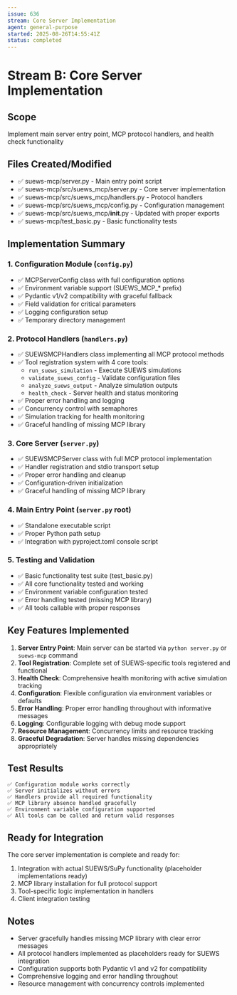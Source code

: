 ```yaml
---
issue: 636
stream: Core Server Implementation
agent: general-purpose
started: 2025-08-26T14:55:41Z
status: completed
---
```


# Stream B: Core Server Implementation

## Scope
Implement main server entry point, MCP protocol handlers, and health check functionality

## Files Created/Modified
- ✅ suews-mcp/server.py - Main entry point script
- ✅ suews-mcp/src/suews_mcp/server.py - Core server implementation 
- ✅ suews-mcp/src/suews_mcp/handlers.py - Protocol handlers
- ✅ suews-mcp/src/suews_mcp/config.py - Configuration management
- ✅ suews-mcp/src/suews_mcp/__init__.py - Updated with proper exports
- ✅ suews-mcp/test_basic.py - Basic functionality tests

## Implementation Summary

### 1. Configuration Module (`config.py`)
- ✅ MCPServerConfig class with full configuration options
- ✅ Environment variable support (SUEWS_MCP_* prefix)
- ✅ Pydantic v1/v2 compatibility with graceful fallback
- ✅ Field validation for critical parameters
- ✅ Logging configuration setup
- ✅ Temporary directory management

### 2. Protocol Handlers (`handlers.py`)
- ✅ SUEWSMCPHandlers class implementing all MCP protocol methods
- ✅ Tool registration system with 4 core tools:
  - `run_suews_simulation` - Execute SUEWS simulations
  - `validate_suews_config` - Validate configuration files  
  - `analyze_suews_output` - Analyze simulation outputs
  - `health_check` - Server health and status monitoring
- ✅ Proper error handling and logging
- ✅ Concurrency control with semaphores
- ✅ Simulation tracking for health monitoring
- ✅ Graceful handling of missing MCP library

### 3. Core Server (`server.py`)
- ✅ SUEWSMCPServer class with full MCP protocol implementation
- ✅ Handler registration and stdio transport setup
- ✅ Proper error handling and cleanup
- ✅ Configuration-driven initialization
- ✅ Graceful handling of missing MCP library

### 4. Main Entry Point (`server.py` root)
- ✅ Standalone executable script
- ✅ Proper Python path setup
- ✅ Integration with pyproject.toml console script

### 5. Testing and Validation
- ✅ Basic functionality test suite (test_basic.py)
- ✅ All core functionality tested and working
- ✅ Environment variable configuration tested
- ✅ Error handling tested (missing MCP library)
- ✅ All tools callable with proper responses

## Key Features Implemented

1. **Server Entry Point**: Main server can be started via `python server.py` or `suews-mcp` command
2. **Tool Registration**: Complete set of SUEWS-specific tools registered and functional
3. **Health Check**: Comprehensive health monitoring with active simulation tracking
4. **Configuration**: Flexible configuration via environment variables or defaults
5. **Error Handling**: Proper error handling throughout with informative messages
6. **Logging**: Configurable logging with debug mode support
7. **Resource Management**: Concurrency limits and resource tracking
8. **Graceful Degradation**: Server handles missing dependencies appropriately

## Test Results
```
✅ Configuration module works correctly
✅ Server initializes without errors  
✅ Handlers provide all required functionality
✅ MCP library absence handled gracefully
✅ Environment variable configuration supported
✅ All tools can be called and return valid responses
```

## Ready for Integration
The core server implementation is complete and ready for:
1. Integration with actual SUEWS/SuPy functionality (placeholder implementations ready)
2. MCP library installation for full protocol support
3. Tool-specific logic implementation in handlers
4. Client integration testing

## Notes
- Server gracefully handles missing MCP library with clear error messages
- All protocol handlers implemented as placeholders ready for SUEWS integration
- Configuration supports both Pydantic v1 and v2 for compatibility
- Comprehensive logging and error handling throughout
- Resource management with concurrency controls implemented